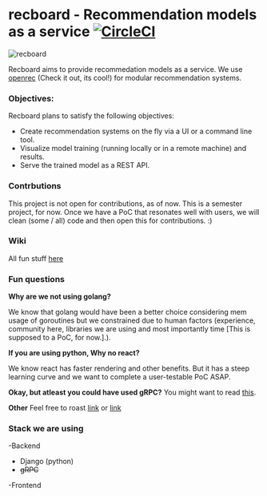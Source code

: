 
# recboard - Recommendation models as a service [![CircleCI](https://circleci.com/gh/mohit-chawla/recboard.svg?style=svg)](https://circleci.com/gh/mohit-chawla/recboard)

![recboard](http://www.mohitchawla.in/images/recboard.png)

Recboard aims to provide recommedation models as a service. We use [openrec](http://openrec.ai) (Check it out, its cool!) for modular recommendation systems.

### **Objectives:**
Recboard plans to satisfy the following objectives:
- Create recommendation systems on the fly via a UI or a command line tool.
- Visualize model training (running locally or in a remote machine) and results.
- Serve the trained model as a REST API.


### **Contrbutions**
This project is not open for contributions, as of now. 
This is a semester project, for now.
Once we have a PoC that resonates well with users, we will clean (some / all) code and then open this for contributions. :)

### **Wiki**

All fun stuff [here](https://github.com/mohit-chawla/recboard/wiki)


### Fun questions 

**Why are we not using golang?** 

We know that golang would have been a better choice considering mem usage of goroutines but we constrained due to human factors (experience, community here, libraries we are using and most importantly time [This is supposed to a PoC, for now.].).

**If you are using python, Why no react?**

We know react has faster rendering and other benefits. But it has a steep learning curve and we want to complete a user-testable PoC ASAP. 

**Okay, but atleast you could have used gRPC?**
You might want to read [this](https://github.com/mohit-chawla/recboard/wiki).

**Other**
Feel free to roast [link](mc2683@cornell.edu) or [link](ks2259@cornell.edu)

### **Stack we are using**

-Backend
  - Django (python)
  - ~~gRPC~~ 
  
-Frontend
